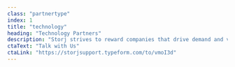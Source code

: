 ```yaml
---
class: "partnertype"
index: 1
title: "technology"
heading: "Technology Partners"
description: "Storj strives to reward companies that drive demand and value on our network and is a great fit as a storage-layer integrated into your product, or a white-labelled product built on-top of our storage network. Additionally is perfect for any companies interested in a Value Added Reseller or Systems Integrator relationship.  Storj offers wholesale pricing with tiered discounts based on total storage and bandwidth use."
ctaText: "Talk with Us"
ctaLink: "https://storjsupport.typeform.com/to/vmoI3d"
---
```


<script> (function() { var qs,js,q,s,d=document, gi=d.getElementById, ce=d.createElement, gt=d.getElementsByTagName, id="typef_orm_share", b="https://embed.typeform.com/"; if(!gi.call(d,id)){ js=ce.call(d,"script"); js.id=id; js.src=b+"embed.js"; q=gt.call(d,"script")[0]; q.parentNode.insertBefore(js,q) } })() </script>
